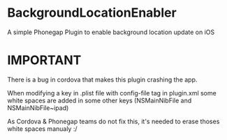 BackgroundLocationEnabler
=========================

A simple Phonegap Plugin to enable background location update on iOS

IMPORTANT
=========================

There is a bug in cordova that makes this plugin crashing the app.

When modifying a key in .plist file with config-file tag in plugin.xml some white spaces are added in some other keys (NSMainNibFile and NSMainNibFile~ipad)

As Cordova & Phonegap teams do not fix this, it's needed to erase thoses white spaces manualy :/

